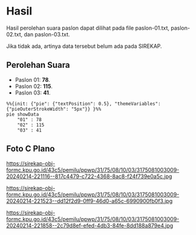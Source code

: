 # Hasil

Hasil perolehan suara paslon dapat dilihat pada file paslon-01.txt, paslon-02.txt, dan paslon-03.txt.

Jika tidak ada, artinya data tersebut belum ada pada SIREKAP.

## Perolehan Suara

 * Paslon 01: **78**.
 * Paslon 02: **115**.
 * Paslon 03: **41**.

```mermaid
%%{init: {"pie": {"textPosition": 0.5}, "themeVariables": {"pieOuterStrokeWidth": "5px"}} }%%
pie showData
    "01" : 78
    "02" : 115
    "03" : 41
```
## Foto C Plano

https://sirekap-obj-formc.kpu.go.id/43c5/pemilu/ppwp/31/75/08/10/03/3175081003009-20240214-221116--817c4479-c722-4368-8ac8-f24f739e0a5c.jpg

https://sirekap-obj-formc.kpu.go.id/43c5/pemilu/ppwp/31/75/08/10/03/3175081003009-20240214-221523--dd12f2d9-0ff9-46d0-a65c-6990900fb0f3.jpg

https://sirekap-obj-formc.kpu.go.id/43c5/pemilu/ppwp/31/75/08/10/03/3175081003009-20240214-221858--2c79d8ef-efed-4db3-84fe-8dd188a879e4.jpg
